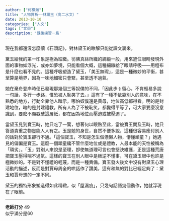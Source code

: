 ```yaml
---
author: ["柯棋瀚"]
title: "人物賞析——林黛玉（髙二水文）"
date: 2013-10-10
categories: ["人文"]
tags: ["文學"]
description: '課後練習一篇'
---
```


現在我都還沒怎麼讀《石頭記》，對林黛玉的瞭解只能從課文裏來。

黛玉給我的第一印象是極為細緻。彷彿真絲所織的綢緞一般，用來遮住眼睛發現外面的事物如浮光，或亦如夢境，只能看個大概，這種細緻給了眼睛呼吸——用粗布是什麼也看不見的。這種呼吸塑造了黛玉，「美玉無瑕」，這是一種微妙的平衡，甚至算是境界，因為一味地細密只會緊，甚至透不過氣。

她在棄舟登岸時便已發現那幾個三等奴僕的不同，「因此步〻留心，不肯輕易多說一句話，多行一步路，惟恐被人恥笑了去。」這有了一種不依靠別人的意味，在不熟悉的地方，行動全靠他人暗示，哪怕奴僕還是賈母，地位高低都得看。明的是封建地位，暗的是封建禮教。所有人為了不被恥笑，都變得平等了，可大家要麼沒意識到，要麼不願戳破這層紙，都在因為地位而壓迫或被壓迫了。

當黛玉見到寶玉時，她只吃了一驚，想著何以眼熟至此，當被寶玉問及玉時，她只答道貴重之物豈能人人有之。玉是她的身世，自然不便多說，這種很容易應付別人的話對於寶玉卻行不通。「這個寶玉，不知是怎生個憊懶人物，懵懂頑童？」她遇見的偏偏是寶玉。這麼一個頑童纔不管什麼地位或是禮教，人最本能的天性被稱為「頑劣」。「玉」對別人來說是至理，卽使無道理可言也會堅決維護，正是這種荒唐把寶玉壓得喘不過氣。這樣的寶玉在別人眼中是叛逆不懂事，可在黛玉眼中也許是極微妙的。不是對不懂禮的輕蔑，而是一種責備。寶玉發火後文中沒有對黛玉心理活動的描述，反而是對賈母周全的哄話作了讚美，這有和無的對比已經足夠了：黛玉和賈母想的一定不同。

黛玉的獨特形象塑造得如此精緻，似「屋漏痕」，只幾句話語幾個動作，她就浮現在了眼前。

---

**老師打分** 49   
似乎滿分是60

